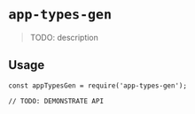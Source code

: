 # `app-types-gen`

> TODO: description

## Usage

```
const appTypesGen = require('app-types-gen');

// TODO: DEMONSTRATE API
```
